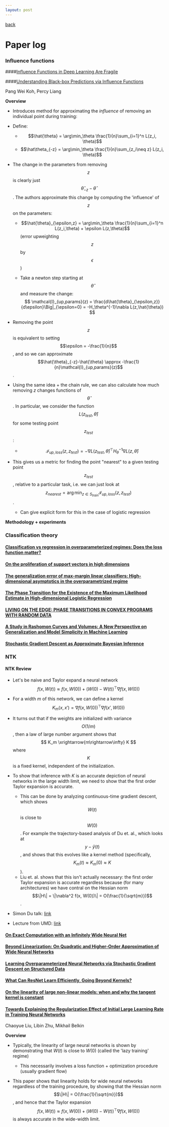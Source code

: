 ```yaml
---
layout: post
---
```

[back](./)

# Paper log

### Influence functions

####[Influence Functions in Deep Learning Are Fragile ](https://arxiv.org/pdf/2006.14651.pdf)

####[Understanding Black-box Predictions via Influence Functions](https://arxiv.org/pdf/1703.04730.pdf)

Pang Wei Koh, Percy Liang

**Overview**

- Introduces method for approximating the _influence_ of removing an individual point during training:
- Define:
  - $$\hat{\theta} = \arg\min_\theta \frac{1}{n}\sum_{i=1}^n L(z_i, \theta)$$
  - $$\hat\theta_{-z} = \arg\min_\theta \frac{1}{n}\sum_{z_i\neq z} L(z_i, \theta)$$

- The change in the parameters from removing $$z$$ is clearly just $$\hat{\theta}_{-z}-\hat{\theta}$$. The authors approximate this change by computing the 'influence' of $$z$$ on the parameters:
  - $$\hat{\theta}_{\epsilon,z} = \arg\min_\theta \frac{1}{n}\sum_{i=1}^n L(z_i,\theta) + \epsilon L(z,\theta)$$ (error upweighting $$z$$ by $$\epsilon$$)
  
  - Take a newton step starting at $$\hat{\theta}$$ and measure the change:
    $$
    \mathcal{I}_{up,params}(z) = \frac{d\hat{\theta}_{\epsilon,z}}{d\epsilon}\Big|_{\epsilon=0} = -H_\theta^{-1}\nabla L(z,\hat{\theta})
    $$
- Removing the point $$z$$ is equivalent to setting $$\epsilon = -\frac{1}{n}$$, and so we can approximate $$\hat{\theta}_{-z}-\hat{\theta} \approx -\frac{1}{n}\mathcal{I}_{up,params}(z)$$.
- Using the same idea + the chain rule, we can also calculate how much removing $z$ changes functions of $$\hat{\theta}$$. In particular, we consider the function $$L(z_{test}, \hat{\theta})$$ for some testing point $$z_{test}$$:
  
  - $$\mathcal{I}_{up,loss}(z,z_{test}) = -\nabla L(z_{test},\hat{\theta})^\top H_\theta^{-1}\nabla L(z,\hat{\theta})$$
- This gives us a metric for finding the point "nearest" to a given testing point $$z_{test}$$, relative to a particular task, i.e. we can just look at $$z_{nearest} = \arg\min_{z\in S_{train}} \mathcal{I}_{up,loss}(z,z_{test})$$.
  
  - Can give explicit form for this in the case of logistic regression

**Methodology + experiments**



### Classification theory

#### [Classification vs regression in overparameterized regimes: Does the loss function matter?](https://arxiv.org/pdf/2005.08054.pdf)

#### [On the proliferation of support vectors in high dimensions ](https://arxiv.org/pdf/2009.10670.pdf)

#### [The generalization error of max-margin linear classifiers: High-dimensional asymptotics in the overparametrized regime ](https://arxiv.org/pdf/1911.01544.pdf)

#### [The Phase Transition for the Existence of the Maximum Likelihood Estimate in High-dimensional Logistic Regression](https://arxiv.org/pdf/1804.09753.pdf)

#### [LIVING ON THE EDGE: PHASE TRANSITIONS IN CONVEX PROGRAMS WITH RANDOM DATA](https://arxiv.org/pdf/1303.6672.pdf)

#### [A Study in Rashomon Curves and Volumes: A New Perspective on Generalization and Model Simplicity in Machine Learning ](https://arxiv.org/pdf/1908.01755.pdf)

#### [Stochastic Gradient Descent as Approximate Bayesian Inference ](https://arxiv.org/pdf/1704.04289.pdf)



### NTK

#### NTK Review

- Let's be naive and Taylor expand a neural network
  $$
  f(x, W(t)) \approx f(x, W(0)) + (W(0)-W(t))^\top\nabla f(x, W(0))
  $$

- For a width $m$ of this network, we can define a kernel
  $$
  K_m(x,x') = \nabla f(x, W(0))^\top \nabla f(x', W(0))
  $$

- It turns out that if the weights are initialized with variance $$O(1/m)$$, then a law of large number argument shows that
  $$
  K_m \xrightarrow{m\rightarrow\infty} K
  $$
  where $$K$$ is a fixed kernel, independent of the initialization.

- To show that inference with $K$ is an accurate depiction of neural networks in the large width limit, we need to show that the first order Taylor expansion is accurate.
  - This can be done by analyzing continuous-time gradient descent, which shows $$W(t)$$ is close to $$W(0)$$. For example the trajectory-based analysis of Du et. al., which looks at $$y - \hat{y}(t)$$, and shows that this evolves like a kernel method (specifically, $$K_m(t) \approx K_m(0) \approx K$$).
  - Liu et. al. shows that this isn't actually necessary: the first order Taylor expansion is accurate regardless because (for many architectures) we have contral on the Hessian norm $$\|H\| = \|\nabla^2 f(x, W(0))\| = O(\frac{1}{\sqrt{m}})$$.
- Simon Du talk: [link](https://www.youtube.com/watch?v=HvEGJUwQEO8)
- Lecture from UMD: [link](https://www.youtube.com/watch?v=DObobAnELkU)

#### [On Exact Computation with an Infinitely Wide Neural Net](https://arxiv.org/pdf/1904.11955.pdf)

#### [Beyond Linearization: On Quadratic and Higher-Order Approximation of Wide Neural Networks](https://arxiv.org/pdf/1910.01619.pdf)

#### [Learning Overparameterized Neural Networks via Stochastic Gradient Descent on Structured Data](https://papers.nips.cc/paper/8038-learning-overparameterized-neural-networks-via-stochastic-gradient-descent-on-structured-data.pdf)

#### [What Can ResNet Learn Efficiently, Going Beyond Kernels?](https://arxiv.org/pdf/1905.10337.pdf)

#### [On the linearity of large non-linear models: when and why the tangent kernel is constant](https://arxiv.org/pdf/2010.01092.pdf)

####  [Towards Explaining the Regularization Effect of Initial Large Learning Rate in Training Neural Networks ](https://arxiv.org/pdf/1907.04595.pdf)

Chaoyue Liu, Libin Zhu, Mikhail Belkin

**Overview**

- Typically, the linearity of large neural networks is shown by demonstrating that $W(t)$ is close to $W(0)$ (called the 'lazy training' regime)

  - This necessarily involves a loss function + optimization procedure (usually gradient flow)

- This paper shows that linearity holds for wide neural networks regardless of the training procedure, by showing that the Hessian norm $$\|H\| = O(\frac{1}{\sqrt{m}})$$, and hence that the Taylor expansion
  $$
  f(x, W(t)) \approx f(x, W(0)) + (W(0)-W(t))^\top\nabla f(x, W(0))
  $$
  is always accurate in the wide-width limit.
